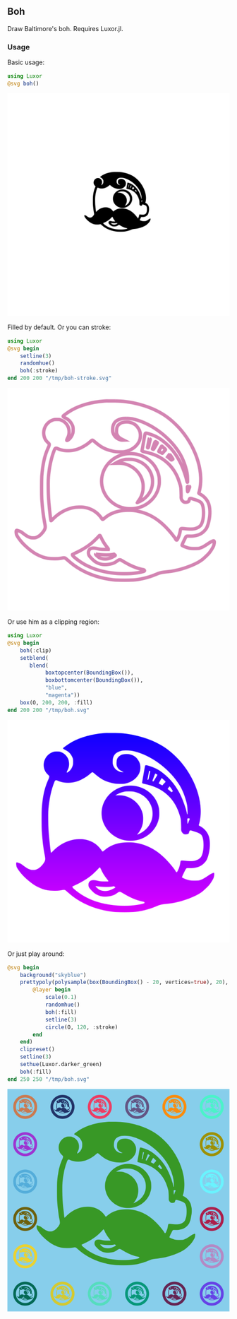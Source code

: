 ## Boh

Draw Baltimore's boh. Requires Luxor.jl.

### Usage

Basic usage:

```julia
using Luxor
@svg boh()
```

![image 1](images/image1.svg)

Filled by default. Or you can stroke:

```julia
using Luxor
@svg begin
    setline(3)
    randomhue()
    boh(:stroke)
end 200 200 "/tmp/boh-stroke.svg"
```

![image 2](images/image2.svg)

Or use him as a clipping region:

```julia
using Luxor
@svg begin
    boh(:clip)
    setblend(
       blend(
    		boxtopcenter(BoundingBox()),
    		boxbottomcenter(BoundingBox()),
    		"blue",
    		"magenta"))
    box(O, 200, 200, :fill)
end 200 200 "/tmp/boh.svg"
```

![image 3](images/image3.svg)

Or just play around:

```julia
@svg begin
    background("skyblue")
    prettypoly(polysample(box(BoundingBox() - 20, vertices=true), 20), :none, () -> begin
        @layer begin
            scale(0.1)
            randomhue()
            boh(:fill)
            setline(3)
            circle(O, 120, :stroke)
        end
    end)
    clipreset()
    setline(3)
    sethue(Luxor.darker_green)
    boh(:fill)
end 250 250 "/tmp/boh.svg"
```

![image 4](images/image4.svg)
